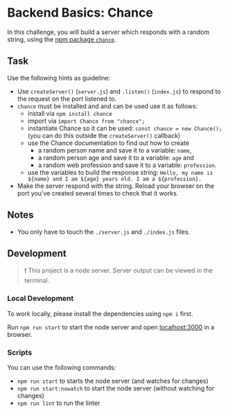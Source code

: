 # Backend Basics: Chance

In this challenge, you will build a server which responds with a random string, using the [npm package `chance`](https://chancejs.com/index.html).

## Task

Use the following hints as guideline:

-   Use `createServer()` (`server.js`) and `.listen()` (`index.js`) to respond to the request on the port listened to.
-   `chance` must be installed and and can be used use it as follows:
    -   install via `npm install chance`
    -   import via `import Chance from "chance";`
    -   instantiate Chance so it can be used: `const chance = new Chance();` (you can do this outside the `createServer()` callback)
    -   use the Chance documentation to find out how to create
        -   a random person name and save it to a variable: `name`,
        -   a random person age and save it to a variable: `age` and
        -   a random web profession and save it to a variable: `profession`.
    -   use the variables to build the response string: `Hello, my name is ${name} and I am ${age} years old. I am a ${profession}.`
-   Make the server respond with the string. Reload your browser on the port you've created several times to check that it works.

## Notes

-   You only have to touch the `./server.js` and `./index.js` files.

## Development

> ❗️ This project is a node server. Server output can be viewed in the terminal.

### Local Development

To work locally, please install the dependencies using `npm i` first.

Run `npm run start` to start the node server and open [localhost:3000](http://localhost:3000) in a browser.

### Scripts

You can use the following commands:

-   `npm run start` to starts the node server (and watches for changes)
-   `npm run start:nowatch` to start the node server (without watching for changes)
-   `npm run lint` to run the linter
